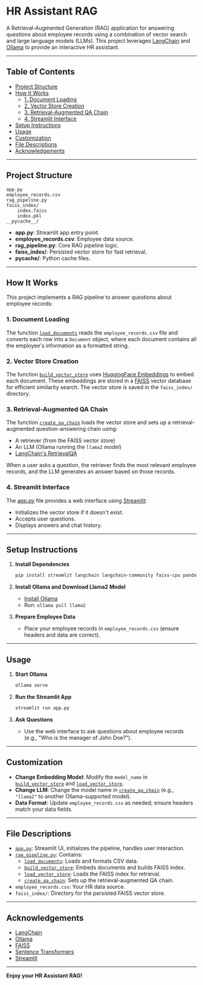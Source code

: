 # HR Assistant RAG

A Retrieval-Augmented Generation (RAG) application for answering questions about employee records using a combination of vector search and large language models (LLMs). This project leverages [LangChain](https://python.langchain.com/) and [Ollama](https://ollama.com/) to provide an interactive HR assistant.

---

## Table of Contents

- [Project Structure](#project-structure)
- [How It Works](#how-it-works)
  - [1. Document Loading](#1-document-loading)
  - [2. Vector Store Creation](#2-vector-store-creation)
  - [3. Retrieval-Augmented QA Chain](#3-retrieval-augmented-qa-chain)
  - [4. Streamlit Interface](#4-streamlit-interface)
- [Setup Instructions](#setup-instructions)
- [Usage](#usage)
- [Customization](#customization)
- [File Descriptions](#file-descriptions)
- [Acknowledgements](#acknowledgements)

---

## Project Structure

```
app.py
employee_records.csv
rag_pipeline.py
faiss_index/
    index.faiss
    index.pkl
__pycache__/
```

- **app.py**: Streamlit app entry point.
- **employee_records.csv**: Employee data source.
- **rag_pipeline.py**: Core RAG pipeline logic.
- **faiss_index/**: Persisted vector store for fast retrieval.
- **__pycache__/**: Python cache files.

---

## How It Works

This project implements a RAG pipeline to answer questions about employee records:

### 1. Document Loading

The function [`load_documents`](rag_pipeline.py) reads the `employee_records.csv` file and converts each row into a `Document` object, where each document contains all the employee's information as a formatted string.

### 2. Vector Store Creation

The function [`build_vector_store`](rag_pipeline.py) uses [HuggingFace Embeddings](https://huggingface.co/sentence-transformers/all-MiniLM-L6-v2) to embed each document. These embeddings are stored in a [FAISS](https://github.com/facebookresearch/faiss) vector database for efficient similarity search. The vector store is saved in the `faiss_index/` directory.

### 3. Retrieval-Augmented QA Chain

The function [`create_qa_chain`](rag_pipeline.py) loads the vector store and sets up a retrieval-augmented question-answering chain using:
- A retriever (from the FAISS vector store)
- An LLM (Ollama running the `llama2` model)
- [LangChain's RetrievalQA](https://python.langchain.com/docs/modules/chains/popular/qa_with_sources)

When a user asks a question, the retriever finds the most relevant employee records, and the LLM generates an answer based on those records.

### 4. Streamlit Interface

The [app.py](app.py) file provides a web interface using [Streamlit](https://streamlit.io/):
- Initializes the vector store if it doesn't exist.
- Accepts user questions.
- Displays answers and chat history.

---

## Setup Instructions

1. **Install Dependencies**

   ```sh
   pip install streamlit langchain langchain-community faiss-cpu pandas sentence-transformers
   ```

2. **Install Ollama and Download Llama2 Model**

   - [Install Ollama](https://ollama.com/download)
   - Run: `ollama pull llama2`

3. **Prepare Employee Data**

   - Place your employee records in `employee_records.csv` (ensure headers and data are correct).

---

## Usage

1. **Start Ollama**

   ```sh
   ollama serve
   ```

2. **Run the Streamlit App**

   ```sh
   streamlit run app.py
   ```

3. **Ask Questions**

   - Use the web interface to ask questions about employee records (e.g., "Who is the manager of John Doe?").

---

## Customization

- **Change Embedding Model**: Modify the `model_name` in [`build_vector_store`](rag_pipeline.py) and [`load_vector_store`](rag_pipeline.py).
- **Change LLM**: Change the model name in [`create_qa_chain`](rag_pipeline.py) (e.g., `"llama2"` to another Ollama-supported model).
- **Data Format**: Update `employee_records.csv` as needed; ensure headers match your data fields.

---

## File Descriptions

- [`app.py`](app.py): Streamlit UI, initializes the pipeline, handles user interaction.
- [`rag_pipeline.py`](rag_pipeline.py): Contains:
  - [`load_documents`](rag_pipeline.py): Loads and formats CSV data.
  - [`build_vector_store`](rag_pipeline.py): Embeds documents and builds FAISS index.
  - [`load_vector_store`](rag_pipeline.py): Loads the FAISS index for retrieval.
  - [`create_qa_chain`](rag_pipeline.py): Sets up the retrieval-augmented QA chain.
- `employee_records.csv`: Your HR data source.
- `faiss_index/`: Directory for the persisted FAISS vector store.

---

## Acknowledgements

- [LangChain](https://python.langchain.com/)
- [Ollama](https://ollama.com/)
- [FAISS](https://github.com/facebookresearch/faiss)
- [Sentence Transformers](https://www.sbert.net/)
- [Streamlit](https://streamlit.io/)

---

**Enjoy your HR Assistant RAG!**
